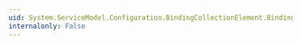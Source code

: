 ```yaml
---
uid: System.ServiceModel.Configuration.BindingCollectionElement.BindingType
internalonly: False
---
```

